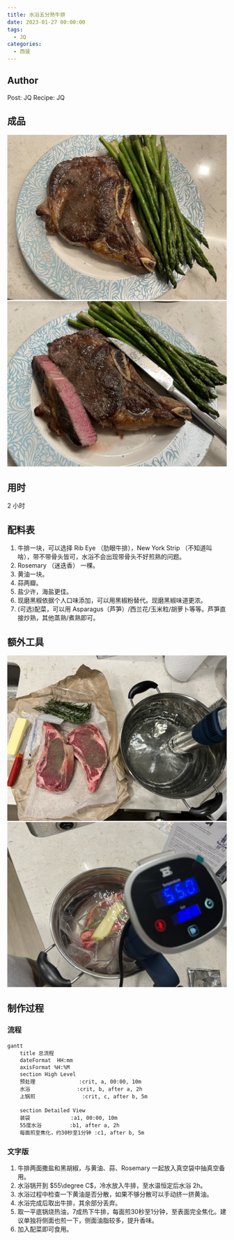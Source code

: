 ```yaml
---
title: 水浴五分熟牛排
date: 2023-01-27 00:00:00
tags:
  - JQ
categories:
  - 西餐
---
```

## Author

Post: JQ
Recipe: JQ

## 成品

![成品](../images/%E6%B0%B4%E6%B5%B4%E4%BA%94%E5%88%86%E7%86%9F%E7%89%9B%E6%8E%92/E96A526B-EF75-4DBD-9169-C65534D665FF_1_105_c.jpeg)
![成品2](../images/%E6%B0%B4%E6%B5%B4%E4%BA%94%E5%88%86%E7%86%9F%E7%89%9B%E6%8E%92/E79AA30D-30EA-4E5E-ABE5-07D8EAE25466_1_105_c.jpeg)
## 用时

2 小时

## 配料表

1. 牛排一块，可以选择 Rib Eye （肋眼牛排），New York Strip （不知道叫啥），带不带骨头皆可，水浴不会出现带骨头不好煎熟的问题。
2. Rosemary （迷迭香） 一棵。
3. 黄油一块。
4. 蒜两瓣。
5. 盐少许，海盐更佳。
6. 现磨黑椒依据个人口味添加，可以用黑椒粉替代。现磨黑椒味道更浓。
7. (可选)配菜，可以用 Asparagus（芦笋）/西兰花/玉米粒/胡萝卜等等。芦笋直接炒熟，其他蒸熟/煮熟即可。

## 额外工具

![工具图1](../images/%E6%B0%B4%E6%B5%B4%E4%BA%94%E5%88%86%E7%86%9F%E7%89%9B%E6%8E%92/0DCEAB22-B1D5-4C76-B1B8-6B68C923DD35_1_105_c.jpeg) 
![工具图2](../images/%E6%B0%B4%E6%B5%B4%E4%BA%94%E5%88%86%E7%86%9F%E7%89%9B%E6%8E%92/A20E9AE5-C1F4-43BB-83F4-DBD079BD7DFA_1_105_c.jpeg)

## 制作过程

### 流程

```mermaid
gantt
    title 总流程
    dateFormat  HH:mm
    axisFormat %H:%M
    section High Level
    预处理              :crit, a, 00:00, 10m
    水浴               :crit, b, after a, 2h
    上锅煎               :crit, c, after b, 5m

    section Detailed View
    装袋             :a1, 00:00, 10m
    55度水浴         :b1, after a, 2h
    每面煎至焦化，约30秒至1分钟 :c1, after b, 5m

```

### 文字版

1. 牛排两面撒盐和黑胡椒，与黄油、蒜、Rosemary 一起放入真空袋中抽真空备用。
2. 水浴锅开到 $55\degree C$，冷水放入牛排，至水温恒定后水浴 2h。
3. 水浴过程中检查一下黄油是否分散，如果不够分散可以手动挤一挤黄油。
4. 水浴完成后取出牛排，其余部分丢弃。
5. 取一平底锅烧热油，7成热下牛排，每面煎30秒至1分钟，至表面完全焦化。建议单独将侧面也煎一下，侧面油脂较多，提升香味。
6. 加入配菜即可食用。

